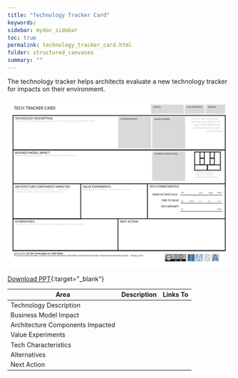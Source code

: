 ```yaml
---
title: "Technology Tracker Card"
keywords: 
sidebar: mydoc_sidebar
toc: true
permalink: technology_tracker_card.html
folder: structured_canvases
summary: ""
---
```


The technology tracker helps architects evaluate a new technology tracker for impacts on their environment.

![image001](media/technology_tracker_card001.svg)

[Download PPT](media/ppt/technology_tracker_card.ppt){:target="_blank"}

| Area | Description | Links To |
| --- | --- | --- |
| Technology Description |   |   |
| Business Model Impact |   |   |
| Architecture Components Impacted |   |   |
| Value Experiments |   |   |
| Tech Characteristics |   |   |
| Alternatives |   |   |
| Next Action |   |   |


